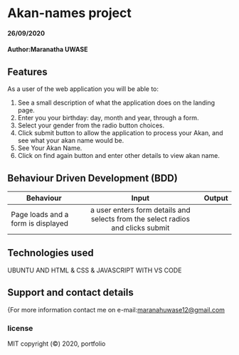 # Akan-names project
#### 26/09/2020
#### Author:Maranatha UWASE
## Features
As a user of the web application you will be able to:
1. See a  small description of what the application does on the landing page.
2. Enter you your birthday: day, month and year, through a form.
3. Select your gender from the radio button choices.
4. Click submit button to allow the application to process your Akan, and see what your akan name would be.
5. See Your Akan Name.
6. Click on find again button and enter other details to view akan name.
## Behaviour Driven Development (BDD)
|Behaviour 	           |    Input 	                 |       Output          |
|----------------------------------------------|:-----------------------------------:|-----------------------------:|       
|Page loads and  a form is  displayed                         |  a user enters form details  and selects from the select radios   and clicks submit                   |     |   Their akan name  is shown up.  
## Technologies used
 UBUNTU AND HTML & CSS & JAVASCRIPT WITH VS CODE
 ## Support and contact details
{For more information contact me on 
e-mail:maranahuwase12@gmail.com
### license
MIT
copyright (&copy;) 2020, portfolio